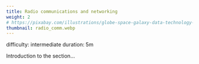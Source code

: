 ```yaml
---
title: Radio communications and networking
weight: 2
# https://pixabay.com/illustrations/globe-space-galaxy-data-technology-6858907/
thumbnail: radio_comm.webp
---
```

difficulty: intermediate
duration: 5m

Introduction to the section...

